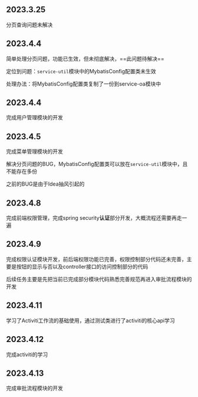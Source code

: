 ## 2023.3.25

分页查询问题未解决

## 2023.4.4

简单处理分页问题，功能已生效，但未彻底解决，==此问题待解决==

定位到问题：`service-util`模块中的MybatisConfig配置类未生效

处理办法：将MybatisConfig配置类复制了一份到service-oa模块中

## 2023.4.4

完成用户管理模块的开发

## 2023.4.5

完成菜单管理模块的开发

解决分页问题的BUG，MybatisConfig配置类可以放在`service-util`模块中，且不能存在多份

之前的BUG是由于Idea抽风引起的

## 2023.4.8

完成前端权限管理，完成spring security**认证**部分开发，大概流程还需要再走一遍

## 2023.4.9

完成权限认证模块开发，前后端权限功能已完善，权限控制部分代码还未完善，主要是按钮的显示与否以及controller接口的访问控制部分的代码

后续任务主要是先把当前已完成部分模块代码熟悉完善规范再进入审批流程模块的开发

## 2023.4.11

学习了Activiti工作流的基础使用，通过测试类进行了activiti的核心api学习

## 2023.4.12

完成activiti的学习

## 2023.4.13

完成审批流程模块的开发
